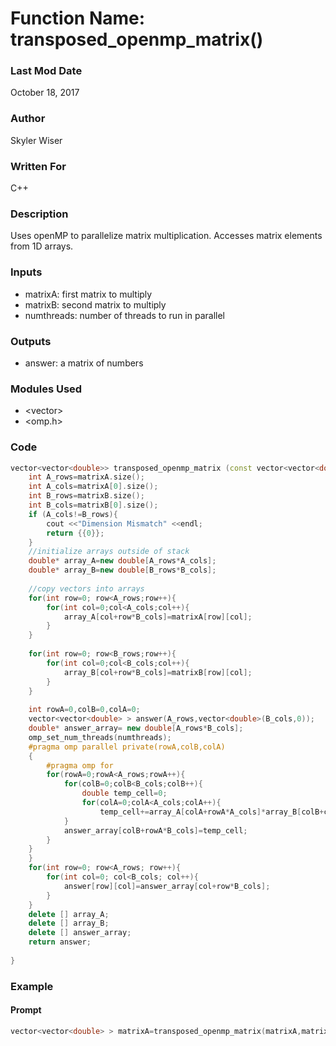 # Function Name: transposed_openmp_matrix()

### Last Mod Date
October 18, 2017
### Author
Skyler Wiser
### Written For
C++
### Description
Uses openMP to parallelize matrix multiplication. Accesses matrix elements from 1D arrays.
### Inputs

* matrixA: first matrix to multiply
* matrixB: second matrix to multiply
* numthreads: number of threads to run in parallel

### Outputs

* answer: a matrix of numbers

### Modules Used

* \<vector\>
* \<omp.h\>

### Code

```c++
vector<vector<double>> transposed_openmp_matrix (const vector<vector<double>> &matrixA,const vector<vector<double> > &matrixB, int numthreads){
    int A_rows=matrixA.size();
    int A_cols=matrixA[0].size();
    int B_rows=matrixB.size();
    int B_cols=matrixB[0].size();
    if (A_cols!=B_rows){
        cout <<"Dimension Mismatch" <<endl;
        return {{0}};
    }
    //initialize arrays outside of stack
    double* array_A=new double[A_rows*A_cols];
    double* array_B=new double[B_rows*B_cols];
    
    //copy vectors into arrays
    for(int row=0; row<A_rows;row++){
        for(int col=0;col<A_cols;col++){
            array_A[col+row*B_cols]=matrixA[row][col];
        }
    }
    
    for(int row=0; row<B_rows;row++){
        for(int col=0;col<B_cols;col++){
            array_B[col+row*B_cols]=matrixB[row][col];
        }
    }
    
    int rowA=0,colB=0,colA=0;
    vector<vector<double> > answer(A_rows,vector<double>(B_cols,0));
    double* answer_array= new double[A_rows*B_cols];
    omp_set_num_threads(numthreads);
    #pragma omp parallel private(rowA,colB,colA)
    {
        #pragma omp for
        for(rowA=0;rowA<A_rows;rowA++){
            for(colB=0;colB<B_cols;colB++){
                double temp_cell=0;
                for(colA=0;colA<A_cols;colA++){
                    temp_cell+=array_A[colA+rowA*A_cols]*array_B[colB+colA*B_cols];
            }
            answer_array[colB+rowA*B_cols]=temp_cell;
        }
    }
    }
    for(int row=0; row<A_rows; row++){
        for(int col=0; col<B_cols; col++){
            answer[row][col]=answer_array[col+row*B_cols];
        }
    }
    delete [] array_A;
    delete [] array_B;
    delete [] answer_array;
    return answer;
    
}
```

### Example
#### Prompt

```c++
vector<vector<double> > matrixA=transposed_openmp_matrix(matrixA,matrixB,4);

```
